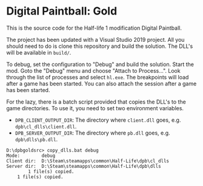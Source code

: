 # Digital Paintball: Gold

This is the source code for the Half-life 1 modification Digital Paintball.

The project has been updated with a Visual Studio 2019 project. All you should need to do is clone this repository and build the solution. The DLL's will be available in `build/`. 

To debug, set the configuration to "Debug" and build the solution. Start the mod. Goto the "Debug" menu and choose "Attach to Process...". Look through the list of processes and select `hl.exe`. The breakpoints will load after a game has been started. You can also attach the session after a game has been started.

For the lazy, there is a batch script provided that copies the DLL's to the game directories. To use it, you need to set two environment variables. 

* `DPB_CLIENT_OUTPUT_DIR`: The directory where `client.dll` goes, e.g. `dpb\cl_dlls\client.dll`.
* `DPB_SERVER_OUTPUT_DIR`: The directory where `pb.dll` goes, e.g. `dpb\dlls\pb.dll`.

```
D:\dpbgoldsrc> copy_dlls.bat debug
Mode:        debug
Client dir:  D:\Steam\steamapps\common\Half-Life\dpb\cl_dlls
Server dir:  D:\Steam\steamapps\common\Half-Life\dpb\dlls
        1 file(s) copied.
	1 file(s) copied.
```

